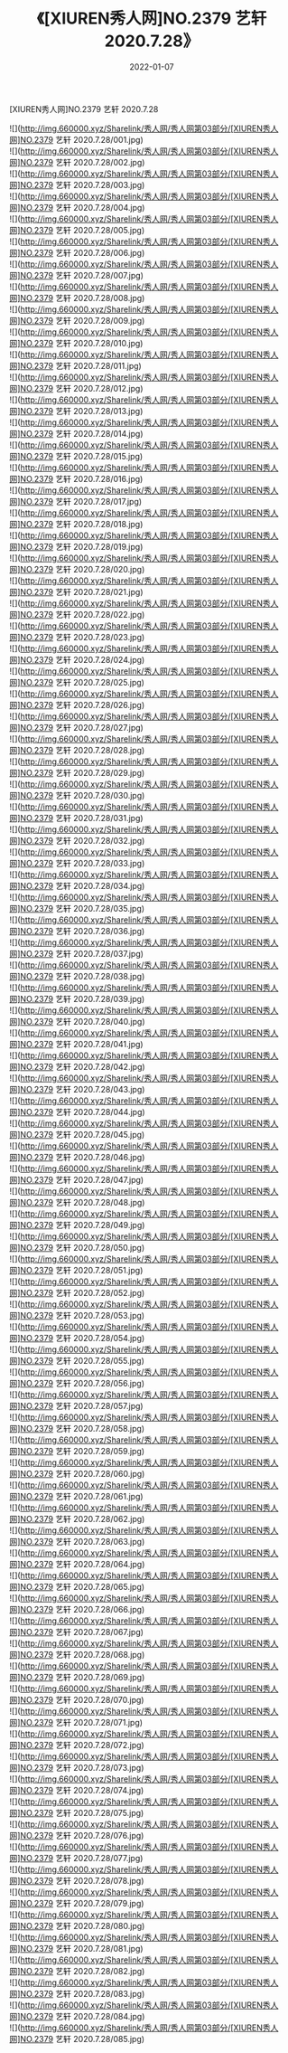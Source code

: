 ﻿---
layout: post
title:  《[XIUREN秀人网]NO.2379 艺轩 2020.7.28》
date:   2022-01-07
img: http://img.660000.xyz/Sharelink/秀人网/秀人网第03部分/[XIUREN秀人网]NO.2379 艺轩 2020.7.28/000.jpg
categories: [美女, 清纯, 唯美]
---

[XIUREN秀人网]NO.2379 艺轩 2020.7.28

 ![](http://img.660000.xyz/Sharelink/秀人网/秀人网第03部分/[XIUREN秀人网]NO.2379 艺轩 2020.7.28/001.jpg) <br>![](http://img.660000.xyz/Sharelink/秀人网/秀人网第03部分/[XIUREN秀人网]NO.2379 艺轩 2020.7.28/002.jpg) <br>![](http://img.660000.xyz/Sharelink/秀人网/秀人网第03部分/[XIUREN秀人网]NO.2379 艺轩 2020.7.28/003.jpg) <br>![](http://img.660000.xyz/Sharelink/秀人网/秀人网第03部分/[XIUREN秀人网]NO.2379 艺轩 2020.7.28/004.jpg) <br>![](http://img.660000.xyz/Sharelink/秀人网/秀人网第03部分/[XIUREN秀人网]NO.2379 艺轩 2020.7.28/005.jpg) <br>![](http://img.660000.xyz/Sharelink/秀人网/秀人网第03部分/[XIUREN秀人网]NO.2379 艺轩 2020.7.28/006.jpg) <br>![](http://img.660000.xyz/Sharelink/秀人网/秀人网第03部分/[XIUREN秀人网]NO.2379 艺轩 2020.7.28/007.jpg) <br>![](http://img.660000.xyz/Sharelink/秀人网/秀人网第03部分/[XIUREN秀人网]NO.2379 艺轩 2020.7.28/008.jpg) <br>![](http://img.660000.xyz/Sharelink/秀人网/秀人网第03部分/[XIUREN秀人网]NO.2379 艺轩 2020.7.28/009.jpg) <br>![](http://img.660000.xyz/Sharelink/秀人网/秀人网第03部分/[XIUREN秀人网]NO.2379 艺轩 2020.7.28/010.jpg) <br>![](http://img.660000.xyz/Sharelink/秀人网/秀人网第03部分/[XIUREN秀人网]NO.2379 艺轩 2020.7.28/011.jpg) <br>![](http://img.660000.xyz/Sharelink/秀人网/秀人网第03部分/[XIUREN秀人网]NO.2379 艺轩 2020.7.28/012.jpg) <br>![](http://img.660000.xyz/Sharelink/秀人网/秀人网第03部分/[XIUREN秀人网]NO.2379 艺轩 2020.7.28/013.jpg) <br>![](http://img.660000.xyz/Sharelink/秀人网/秀人网第03部分/[XIUREN秀人网]NO.2379 艺轩 2020.7.28/014.jpg) <br>![](http://img.660000.xyz/Sharelink/秀人网/秀人网第03部分/[XIUREN秀人网]NO.2379 艺轩 2020.7.28/015.jpg) <br>![](http://img.660000.xyz/Sharelink/秀人网/秀人网第03部分/[XIUREN秀人网]NO.2379 艺轩 2020.7.28/016.jpg) <br>![](http://img.660000.xyz/Sharelink/秀人网/秀人网第03部分/[XIUREN秀人网]NO.2379 艺轩 2020.7.28/017.jpg) <br>![](http://img.660000.xyz/Sharelink/秀人网/秀人网第03部分/[XIUREN秀人网]NO.2379 艺轩 2020.7.28/018.jpg) <br>![](http://img.660000.xyz/Sharelink/秀人网/秀人网第03部分/[XIUREN秀人网]NO.2379 艺轩 2020.7.28/019.jpg) <br>![](http://img.660000.xyz/Sharelink/秀人网/秀人网第03部分/[XIUREN秀人网]NO.2379 艺轩 2020.7.28/020.jpg) <br>![](http://img.660000.xyz/Sharelink/秀人网/秀人网第03部分/[XIUREN秀人网]NO.2379 艺轩 2020.7.28/021.jpg) <br>![](http://img.660000.xyz/Sharelink/秀人网/秀人网第03部分/[XIUREN秀人网]NO.2379 艺轩 2020.7.28/022.jpg) <br>![](http://img.660000.xyz/Sharelink/秀人网/秀人网第03部分/[XIUREN秀人网]NO.2379 艺轩 2020.7.28/023.jpg) <br>![](http://img.660000.xyz/Sharelink/秀人网/秀人网第03部分/[XIUREN秀人网]NO.2379 艺轩 2020.7.28/024.jpg) <br>![](http://img.660000.xyz/Sharelink/秀人网/秀人网第03部分/[XIUREN秀人网]NO.2379 艺轩 2020.7.28/025.jpg) <br>![](http://img.660000.xyz/Sharelink/秀人网/秀人网第03部分/[XIUREN秀人网]NO.2379 艺轩 2020.7.28/026.jpg) <br>![](http://img.660000.xyz/Sharelink/秀人网/秀人网第03部分/[XIUREN秀人网]NO.2379 艺轩 2020.7.28/027.jpg) <br>![](http://img.660000.xyz/Sharelink/秀人网/秀人网第03部分/[XIUREN秀人网]NO.2379 艺轩 2020.7.28/028.jpg) <br>![](http://img.660000.xyz/Sharelink/秀人网/秀人网第03部分/[XIUREN秀人网]NO.2379 艺轩 2020.7.28/029.jpg) <br>![](http://img.660000.xyz/Sharelink/秀人网/秀人网第03部分/[XIUREN秀人网]NO.2379 艺轩 2020.7.28/030.jpg) <br>![](http://img.660000.xyz/Sharelink/秀人网/秀人网第03部分/[XIUREN秀人网]NO.2379 艺轩 2020.7.28/031.jpg) <br>![](http://img.660000.xyz/Sharelink/秀人网/秀人网第03部分/[XIUREN秀人网]NO.2379 艺轩 2020.7.28/032.jpg) <br>![](http://img.660000.xyz/Sharelink/秀人网/秀人网第03部分/[XIUREN秀人网]NO.2379 艺轩 2020.7.28/033.jpg) <br>![](http://img.660000.xyz/Sharelink/秀人网/秀人网第03部分/[XIUREN秀人网]NO.2379 艺轩 2020.7.28/034.jpg) <br>![](http://img.660000.xyz/Sharelink/秀人网/秀人网第03部分/[XIUREN秀人网]NO.2379 艺轩 2020.7.28/035.jpg) <br>![](http://img.660000.xyz/Sharelink/秀人网/秀人网第03部分/[XIUREN秀人网]NO.2379 艺轩 2020.7.28/036.jpg) <br>![](http://img.660000.xyz/Sharelink/秀人网/秀人网第03部分/[XIUREN秀人网]NO.2379 艺轩 2020.7.28/037.jpg) <br>![](http://img.660000.xyz/Sharelink/秀人网/秀人网第03部分/[XIUREN秀人网]NO.2379 艺轩 2020.7.28/038.jpg) <br>![](http://img.660000.xyz/Sharelink/秀人网/秀人网第03部分/[XIUREN秀人网]NO.2379 艺轩 2020.7.28/039.jpg) <br>![](http://img.660000.xyz/Sharelink/秀人网/秀人网第03部分/[XIUREN秀人网]NO.2379 艺轩 2020.7.28/040.jpg) <br>![](http://img.660000.xyz/Sharelink/秀人网/秀人网第03部分/[XIUREN秀人网]NO.2379 艺轩 2020.7.28/041.jpg) <br>![](http://img.660000.xyz/Sharelink/秀人网/秀人网第03部分/[XIUREN秀人网]NO.2379 艺轩 2020.7.28/042.jpg) <br>![](http://img.660000.xyz/Sharelink/秀人网/秀人网第03部分/[XIUREN秀人网]NO.2379 艺轩 2020.7.28/043.jpg) <br>![](http://img.660000.xyz/Sharelink/秀人网/秀人网第03部分/[XIUREN秀人网]NO.2379 艺轩 2020.7.28/044.jpg) <br>![](http://img.660000.xyz/Sharelink/秀人网/秀人网第03部分/[XIUREN秀人网]NO.2379 艺轩 2020.7.28/045.jpg) <br>![](http://img.660000.xyz/Sharelink/秀人网/秀人网第03部分/[XIUREN秀人网]NO.2379 艺轩 2020.7.28/046.jpg) <br>![](http://img.660000.xyz/Sharelink/秀人网/秀人网第03部分/[XIUREN秀人网]NO.2379 艺轩 2020.7.28/047.jpg) <br>![](http://img.660000.xyz/Sharelink/秀人网/秀人网第03部分/[XIUREN秀人网]NO.2379 艺轩 2020.7.28/048.jpg) <br>![](http://img.660000.xyz/Sharelink/秀人网/秀人网第03部分/[XIUREN秀人网]NO.2379 艺轩 2020.7.28/049.jpg) <br>![](http://img.660000.xyz/Sharelink/秀人网/秀人网第03部分/[XIUREN秀人网]NO.2379 艺轩 2020.7.28/050.jpg) <br>![](http://img.660000.xyz/Sharelink/秀人网/秀人网第03部分/[XIUREN秀人网]NO.2379 艺轩 2020.7.28/051.jpg) <br>![](http://img.660000.xyz/Sharelink/秀人网/秀人网第03部分/[XIUREN秀人网]NO.2379 艺轩 2020.7.28/052.jpg) <br>![](http://img.660000.xyz/Sharelink/秀人网/秀人网第03部分/[XIUREN秀人网]NO.2379 艺轩 2020.7.28/053.jpg) <br>![](http://img.660000.xyz/Sharelink/秀人网/秀人网第03部分/[XIUREN秀人网]NO.2379 艺轩 2020.7.28/054.jpg) <br>![](http://img.660000.xyz/Sharelink/秀人网/秀人网第03部分/[XIUREN秀人网]NO.2379 艺轩 2020.7.28/055.jpg) <br>![](http://img.660000.xyz/Sharelink/秀人网/秀人网第03部分/[XIUREN秀人网]NO.2379 艺轩 2020.7.28/056.jpg) <br>![](http://img.660000.xyz/Sharelink/秀人网/秀人网第03部分/[XIUREN秀人网]NO.2379 艺轩 2020.7.28/057.jpg) <br>![](http://img.660000.xyz/Sharelink/秀人网/秀人网第03部分/[XIUREN秀人网]NO.2379 艺轩 2020.7.28/058.jpg) <br>![](http://img.660000.xyz/Sharelink/秀人网/秀人网第03部分/[XIUREN秀人网]NO.2379 艺轩 2020.7.28/059.jpg) <br>![](http://img.660000.xyz/Sharelink/秀人网/秀人网第03部分/[XIUREN秀人网]NO.2379 艺轩 2020.7.28/060.jpg) <br>![](http://img.660000.xyz/Sharelink/秀人网/秀人网第03部分/[XIUREN秀人网]NO.2379 艺轩 2020.7.28/061.jpg) <br>![](http://img.660000.xyz/Sharelink/秀人网/秀人网第03部分/[XIUREN秀人网]NO.2379 艺轩 2020.7.28/062.jpg) <br>![](http://img.660000.xyz/Sharelink/秀人网/秀人网第03部分/[XIUREN秀人网]NO.2379 艺轩 2020.7.28/063.jpg) <br>![](http://img.660000.xyz/Sharelink/秀人网/秀人网第03部分/[XIUREN秀人网]NO.2379 艺轩 2020.7.28/064.jpg) <br>![](http://img.660000.xyz/Sharelink/秀人网/秀人网第03部分/[XIUREN秀人网]NO.2379 艺轩 2020.7.28/065.jpg) <br>![](http://img.660000.xyz/Sharelink/秀人网/秀人网第03部分/[XIUREN秀人网]NO.2379 艺轩 2020.7.28/066.jpg) <br>![](http://img.660000.xyz/Sharelink/秀人网/秀人网第03部分/[XIUREN秀人网]NO.2379 艺轩 2020.7.28/067.jpg) <br>![](http://img.660000.xyz/Sharelink/秀人网/秀人网第03部分/[XIUREN秀人网]NO.2379 艺轩 2020.7.28/068.jpg) <br>![](http://img.660000.xyz/Sharelink/秀人网/秀人网第03部分/[XIUREN秀人网]NO.2379 艺轩 2020.7.28/069.jpg) <br>![](http://img.660000.xyz/Sharelink/秀人网/秀人网第03部分/[XIUREN秀人网]NO.2379 艺轩 2020.7.28/070.jpg) <br>![](http://img.660000.xyz/Sharelink/秀人网/秀人网第03部分/[XIUREN秀人网]NO.2379 艺轩 2020.7.28/071.jpg) <br>![](http://img.660000.xyz/Sharelink/秀人网/秀人网第03部分/[XIUREN秀人网]NO.2379 艺轩 2020.7.28/072.jpg) <br>![](http://img.660000.xyz/Sharelink/秀人网/秀人网第03部分/[XIUREN秀人网]NO.2379 艺轩 2020.7.28/073.jpg) <br>![](http://img.660000.xyz/Sharelink/秀人网/秀人网第03部分/[XIUREN秀人网]NO.2379 艺轩 2020.7.28/074.jpg) <br>![](http://img.660000.xyz/Sharelink/秀人网/秀人网第03部分/[XIUREN秀人网]NO.2379 艺轩 2020.7.28/075.jpg) <br>![](http://img.660000.xyz/Sharelink/秀人网/秀人网第03部分/[XIUREN秀人网]NO.2379 艺轩 2020.7.28/076.jpg) <br>![](http://img.660000.xyz/Sharelink/秀人网/秀人网第03部分/[XIUREN秀人网]NO.2379 艺轩 2020.7.28/077.jpg) <br>![](http://img.660000.xyz/Sharelink/秀人网/秀人网第03部分/[XIUREN秀人网]NO.2379 艺轩 2020.7.28/078.jpg) <br>![](http://img.660000.xyz/Sharelink/秀人网/秀人网第03部分/[XIUREN秀人网]NO.2379 艺轩 2020.7.28/079.jpg) <br>![](http://img.660000.xyz/Sharelink/秀人网/秀人网第03部分/[XIUREN秀人网]NO.2379 艺轩 2020.7.28/080.jpg) <br>![](http://img.660000.xyz/Sharelink/秀人网/秀人网第03部分/[XIUREN秀人网]NO.2379 艺轩 2020.7.28/081.jpg) <br>![](http://img.660000.xyz/Sharelink/秀人网/秀人网第03部分/[XIUREN秀人网]NO.2379 艺轩 2020.7.28/082.jpg) <br>![](http://img.660000.xyz/Sharelink/秀人网/秀人网第03部分/[XIUREN秀人网]NO.2379 艺轩 2020.7.28/083.jpg) <br>![](http://img.660000.xyz/Sharelink/秀人网/秀人网第03部分/[XIUREN秀人网]NO.2379 艺轩 2020.7.28/084.jpg) <br>![](http://img.660000.xyz/Sharelink/秀人网/秀人网第03部分/[XIUREN秀人网]NO.2379 艺轩 2020.7.28/085.jpg) <br>